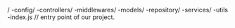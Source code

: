 
/
    -config/
    -controllers/
    -middlewares/
    -models/
    -repository/
    -services/
    -utils
    -index.js // entry point of our project.